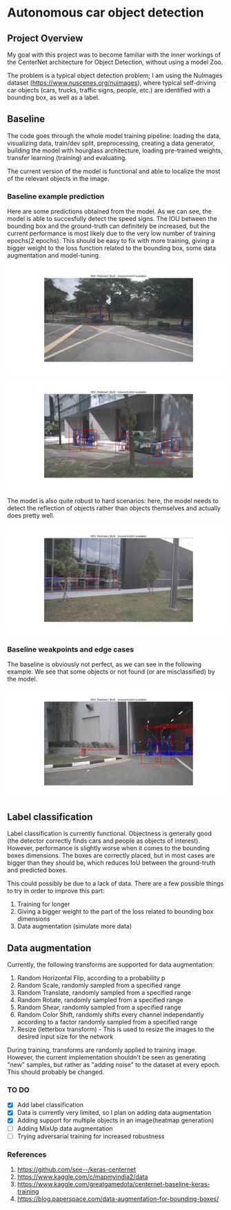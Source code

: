 # Autonomous car object detection

## Project Overview
My goal with this project was to become familiar with the inner workings of the CenterNet architecture for Object Detection, without using a model Zoo.

The problem is a typical object detection problem; I am using the NuImages dataset (https://www.nuscenes.org/nuimages), where typical self-driving car objects (cars, trucks, traffic signs, people, etc.) are identified with a bounding box, as well as a label.

## Baseline
The code goes through the whole model training pipeline: loading the data, visualizing data, train/dev split, preprocessing, creating a data generator, building the model with hourglass architecture, loading pre-trained weights, transfer learning (training) and evaluating. 

The current version of the model is functional and able to localize the most of the relevant objects in the image. 

### Baseline example prediction
Here are some predictions obtained from the model. As we can see, the model is able to succesfully detect the speed signs. The IOU between the bounding box and the ground-truth can definitely be increased, but the current performance is most likely due to the very low number of training epochs(2 epochs). This should be easy to fix with more training, giving a bigger weight to the loss function related to the bounding box, some data augmentation and model-tuning.

![Prediction 1](./images/nuimages/Figure_1_simplesuccess.png)

![Prediction 2](./images/nuimages/Figure_3_goodperformance.png)

The model is also quite robust to hard scenarios: here, the model needs to detect the reflection of objects rather than objects themselves and actually does pretty well.

![Prediction 3](./images/nuimages/Figure_4_hardscenario.png)

### Baseline weakpoints and edge cases
The baseline is obviously not perfect, as we can see in the following example. We see that some objects or not found (or are misclassified) by the model. 

![Edge case 1](./images/nuimages/Figure1_smallerrors.png)

## Label classification
Label classification is currently functional. Objectness is generally good (the detector correctly finds cars and people as objects of interest). However, performance is slightly worse when it comes to the bounding boxes dimensions. The boxes are correctly placed, but in most cases are bigger than they should be, which reduces IoU between the ground-truth and predicted boxes.

This could possibly be due to a lack of data. There are a few possible things to try in order to improve this part:
1. Training for longer
2. Giving a bigger weight to the part of the loss related to bounding box dimensions
3. Data augmentation (simulate more data)

## Data augmentation
Currently, the following transforms are supported for data augmentation:
1. Random Horizontal Flip, according to a probability p
2. Random Scale, randomly sampled from a specified range
3. Random Translate, randomly sampled from a specified range
4. Random Rotate, randomly sampled from a specified range
5. Random Shear, randomly sampled from a specified range
6. Random Color Shift, randomly shifts every channel independantly according to a factor randomly sampled from a specified range
7. Resize (letterbox transform) - This is used to resize the images to the desired input size for the network

During training, transforms are randomly applied to training image. However, the current implementation shouldn't be seen as generating "new" samples, but rather as "adding noise" to the dataset at every epoch. This should probably be changed.

### TO DO
- [x] Add label classification
- [x] Data is currently very limited, so I plan on adding data augmentation
- [x] Adding support for multiple objects in an image(heatmap generation)
- [ ] Adding MixUp data augmentation
- [ ] Trying adversarial training for increased robustness

### References
1. https://github.com/see--/keras-centernet
2. https://www.kaggle.com/c/mapmyindia2/data
3. https://www.kaggle.com/greatgamedota/centernet-baseline-keras-training
4. https://blog.paperspace.com/data-augmentation-for-bounding-boxes/

